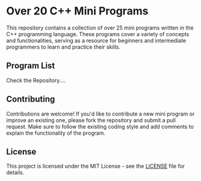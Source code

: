 # Over 20 C++ Mini Programs

This repository contains a collection of over 25 mini programs written in the C++ programming language. These programs cover a variety of concepts and functionalities, serving as a resource for beginners and intermediate programmers to learn and practice their skills.

## Program List

Check the Repository....

## Contributing

Contributions are welcome! If you'd like to contribute a new mini program or improve an existing one, please fork the repository and submit a pull request. Make sure to follow the existing coding style and add comments to explain the functionality of the program.

## License

This project is licensed under the MIT License - see the [LICENSE](LICENSE) file for details.
